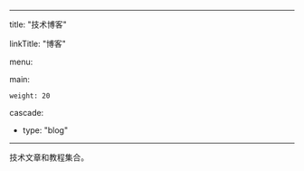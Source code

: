 
---

title: "技术博客"

linkTitle: "博客"

menu:

  main:

    weight: 20

cascade:

  - type: "blog"

---



技术文章和教程集合。

